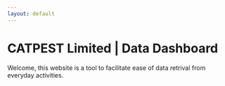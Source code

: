 ```yaml
---
layout: default
---
```

# CATPEST Limited | Data Dashboard

Welcome, this website is a tool to facilitate ease of data retrival from everyday activities.


